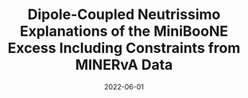 ---
title: "Dipole-Coupled Neutrissimo Explanations of the MiniBooNE Excess Including Constraints from MINERvA Data"
authors:  Nicholas Kamp,  Matheus Hostert,  Austin Schneider,  Stefano Vergani,  Carlos Arguelles,  Janet Conrad,  Michael Shaevitz,  Melissa Uchida
collection: publications
permalink: /publication/2022-06-01-Dipole-Coupled-Neutrissimo-Explanations-of-the-MiniBooNE-Excess-Including-Constraints-from-MINERvA-Data
date: 2022-06-01
venue: '<em>arXiv preprint</em>'
citation: '"Dipole-Coupled Neutrissimo Explanations of the MiniBooNE Excess Including Constraints from MINERvA Data", Nicholas Kamp,  Matheus Hostert,  Austin Schneider,  Stefano Vergani,  Carlos Arguelles,  Janet Conrad,  Michael Shaevitz,  Melissa Uchida,  <em>arXiv preprint</em>, 2022, '
eprint: '2206.07100'
---